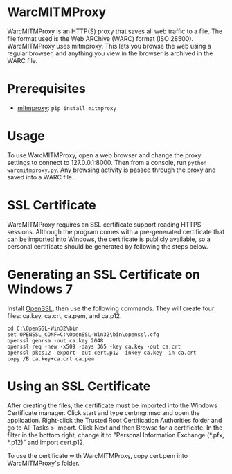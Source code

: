 WarcMITMProxy
=============
WarcMITMProxy is an HTTP(S) proxy that saves all web traffic to a file. The file
format used is the Web ARChive (WARC) format (ISO 28500). WarcMITMProxy uses
mitmproxy. This lets you browse the web using a regular browser, and anything
you view in the browser is archived in the WARC file.

Prerequisites
=============

* [mitmproxy](http://mitmproxy.org/): `pip install mitmproxy`

Usage
=====
To use WarcMITMProxy, open a web browser and change the proxy settings to
connect to 127.0.0.1:8000. Then from a console, run `python warcmitmproxy.py`.
Any browsing activity is passed through the proxy and saved into a WARC file.

SSL Certificate
===============
WarcMITMProxy requires an SSL certificate support reading HTTPS sessions.
Although the program comes with a pre-generated certificate that can be imported
into Windows, the certificate is publicly available, so a personal certificate
should be generated by following the steps below.

Generating an SSL Certificate on Windows 7
==========================================
Install [OpenSSL](http://slproweb.com/products/Win32OpenSSL.html), then use
the following commands. They will create four files: ca.key, ca.crt, ca.pem, and
ca.p12.

    cd C:\OpenSSL-Win32\bin
    set OPENSSL_CONF=C:\OpenSSL-Win32\bin\openssl.cfg
    openssl genrsa -out ca.key 2048
    openssl req -new -x509 -days 365 -key ca.key -out ca.crt
    openssl pkcs12 -export -out cert.p12 -inkey ca.key -in ca.crt
    copy /B ca.key+ca.crt ca.pem

Using an SSL Certificate
========================
After creating the files, the certificate must be imported into the Windows
Certificate manager. Click start and type certmgr.msc and open the application.
Right-click the Trusted Root Certification Authorities folder and go to
All Tasks > Import. Click Next and then Browse for a certificate. In the filter
in the bottom right, change it to "Personal Information Exchange (\*.pfx,
\*.p12)" and import cert.p12.

To use the certificate with WarcMITMProxy, copy cert.pem into WarcMITMProxy's
folder.
